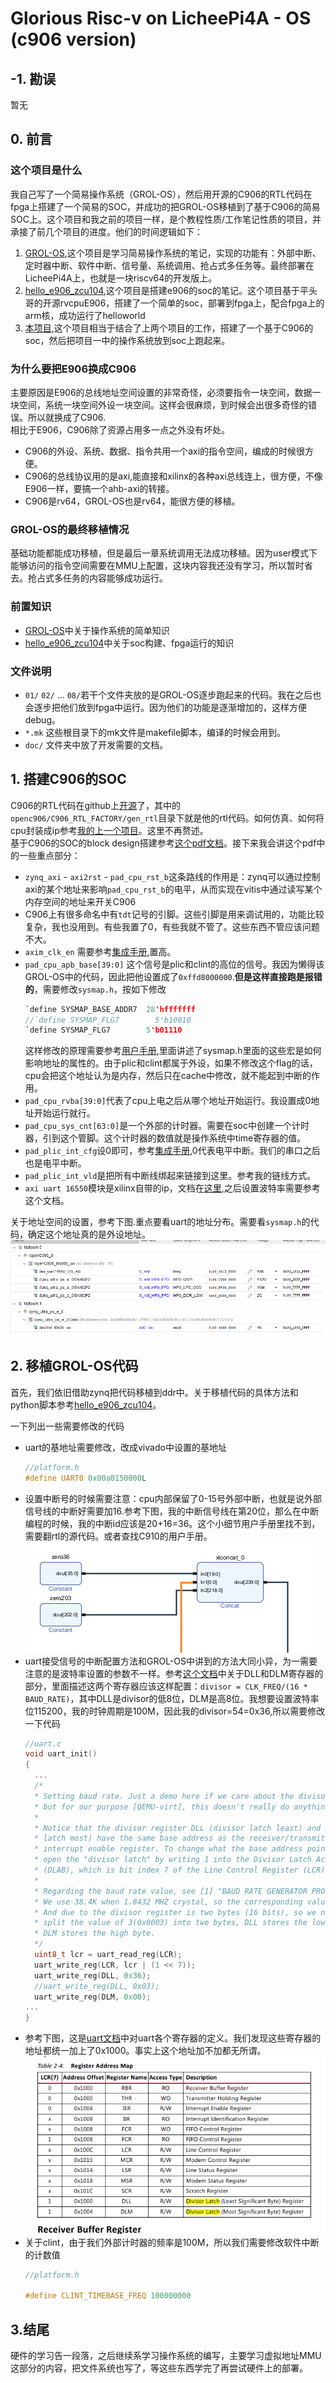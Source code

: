 # Glorious Risc-v on LicheePi4A - OS (c906 version)
## -1. 勘误
暂无
## 0. 前言
### 这个项目是什么
我自己写了一个简易操作系统（GROL-OS），然后用开源的C906的RTL代码在fpga上搭建了一个简易的SOC，并成功的把GROL-OS移植到了基于C906的简易SOC上。这个项目和我之前的项目一样，是个教程性质/工作笔记性质的项目，并承接了前几个项目的进度。他们的时间逻辑如下：  
1. [GROL-OS](https://github.com/GuoYS0010/GROL-OS),这个项目是学习简易操作系统的笔记，实现的功能有：外部中断、定时器中断、软件中断、信号量、系统调用、抢占式多任务等。最终部署在LicheePi4A上，也就是一块riscv64的开发版上。
2. [hello_e906_zcu104](https://github.com/GuoYS0010/hello_e906_zcu104),这个项目是搭建e906的soc的笔记。这个项目基于平头哥的开源rvcpuE906，搭建了一个简单的soc，部署到fpga上，配合fpga上的arm核，成功运行了helloworld
3. [本项目](),这个项目相当于结合了上两个项目的工作，搭建了一个基于C906的soc，然后把项目一中的操作系统放到soc上跑起来。
### 为什么要把E906换成C906
主要原因是E906的总线地址空间设置的非常奇怪，必须要指令一块空间，数据一块空间，系统一块空间外设一块空间。这样会很麻烦，到时候会出很多奇怪的错误。所以就换成了C906.  
相比于E906，C906除了资源占用多一点之外没有坏处。
- C906的外设、系统、数据、指令共用一个axi的指令空间，编成的时候很方便。
- C906的总线协议用的是axi,能直接和xilinx的各种axi总线连上，很方便，不像E906一样，要搞一个ahb-axi的转接。
- C906是rv64，GROL-OS也是rv64，能很方便的移植。
### GROL-OS的最终移植情况
基础功能都能成功移植，但是最后一章系统调用无法成功移植。因为user模式下能够访问的指令空间需要在MMU上配置，这块内容我还没有学习，所以暂时省去。抢占式多任务的内容能够成功运行。
### 前置知识
- [GROL-OS](https://github.com/GuoYS0010/GROL-OS)中关于操作系统的简单知识
- [hello_e906_zcu104](https://github.com/GuoYS0010/hello_e906_zcu104)中关于soc构建、fpga运行的知识
### 文件说明
- `01/` `02/` ... `08/`若干个文件夹放的是GROL-OS逐步跑起来的代码。我在之后也会逐步把他们放到fpga中运行。因为他们的功能是逐渐增加的，这样方便debug。
- `*.mk` 这些根目录下的mk文件是makefile脚本，编译的时候会用到。
- `doc/` 文件夹中放了开发需要的文档。
## 1. 搭建C906的SOC
C906的RTL代码在github上[开源](https://github.com/XUANTIE-RV/openc906)了，其中的`openc906/C906_RTL_FACTORY/gen_rtl`目录下就是他的rtl代码。如何仿真、如何将cpu封装成ip参考[我的上一个项目](https://github.com/GuoYS0010/hello_e906_zcu104)。这里不再赘述。  
基于C906的SOC的block design搭建参考[这个pdf文档](/doc/design_1.pdf)。接下来我会讲这个pdf中的一些重点部分：
- `zynq_axi` - `axi2rst` - `pad_cpu_rst_b`这条路线的作用是：zynq可以通过控制axi的某个地址来影响`pad_cpu_rst_b`的电平，从而实现在vitis中通过读写某个内存空间的地址来开关C906
- C906上有很多命名中有`tdt`记号的引脚。这些引脚是用来调试用的，功能比较复杂，我也没用到。有些我置了0，有些我就不管了。这些东西不管应该问题不大。
- `axim_clk_en` 需要参考[集成手册](/doc/玄铁C906集成手册(openc906)_20240627.pdf),置高。
- `pad_cpu_apb_base[39:0]` 这个信号是plic和clint的高位的信号。我因为懒得该GROL-OS中的代码，因此把他设置成了`0xffd8000000`.**但是这样直接跑是报错的**，需要修改`sysmap.h`，按如下修改
  ```c
  `define SYSMAP_BASE_ADDR7  28'hfffffff 
  //`define SYSMAP_FLG7        5'b10010
  `define SYSMAP_FLG7        5'b01110
  ```
  这样修改的原理需要参考[用户手册](/doc/玄铁C906用户手册(openc906)_20240627.pdf),里面讲述了sysmap.h里面的这些宏是如何影响地址的属性的。由于plic和clint都属于外设，如果不修改这个flag的话，cpu会把这个地址认为是内存，然后只在cache中修改，就不能起到中断的作用。
- `pad_cpu_rvba[39:0]`代表了cpu上电之后从哪个地址开始运行。我设置成0地址开始运行就行。
- `pad_cpu_sys_cnt[63:0]`是一个外部的计时器。需要在soc中创建一个计时器，引到这个管脚。这个计时器的数值就是操作系统中time寄存器的值。
- `pad_plic_int_cfg`设0即可，参考[集成手册](/doc/玄铁C906集成手册(openc906)_20240627.pdf),0代表电平中断。我们的串口之后也是电平中断。
- `pad_plic_int_vld`是把所有中断线绑起来链接到这里。参考我的链线方式。
- `axi uart 16550`模块是xilinx自带的ip，文档在[这里](/doc/pg143-axi-uart16550.pdf),之后设置波特率需要参考这个文档。

关于地址空间的设置，参考下图.重点要看uart的地址分布。需要看`sysmap.h`的代码，确定这个地址真的是外设地址。
![1.pic](/mdpic/1.jpg)

## 2. 移植GROL-OS代码
首先，我们依旧借助zynq把代码移植到ddr中。关于移植代码的具体方法和python脚本参考[hello_e906_zcu104](https://github.com/GuoYS0010/hello_e906_zcu104)。

一下列出一些需要修改的代码
- uart的基地址需要修改，改成vivado中设置的基地址
  ```c
  //platform.h
  #define UART0 0x00a0150000L
  ```
- 设置中断号的时候需要注意：cpu内部保留了0-15号外部中断，也就是说外部信号线的中断好需要加16.参考下图，我的中断信号线在第20位，那么在中断编程的时候，我的中断id应该是20+16=36。这个小细节用户手册里找不到，需要翻rtl的源代码。或者查找C910的用户手册。
![2.jpg](/mdpic/2.jpg)
- uart接受信号的中断配置方法和GROL-OS中讲到的方法大同小异，为一需要注意的是波特率设置的参数不一样。参考[这个文档](/doc/pg143-axi-uart16550.pdf)中关于DLL和DLM寄存器的部分，里面描述这两个寄存器应该这样配置：`divisor = CLK_FREQ/(16 * BAUD_RATE)`，其中DLL是divisor的低8位，DLM是高8位。我想要设置波特率位115200，我的时钟周期是100M，因此我的divisor=54=0x36,所以需要修改一下代码
  ```c
  //uart.c
  void uart_init()
  {
    ...
    /*
    * Setting baud rate. Just a demo here if we care about the divisor,
    * but for our purpose [QEMU-virt], this doesn't really do anything.
    *
    * Notice that the divisor register DLL (divisor latch least) and DLM (divisor
    * latch most) have the same base address as the receiver/transmitter and the
    * interrupt enable register. To change what the base address points to, we
    * open the "divisor latch" by writing 1 into the Divisor Latch Access Bit
    * (DLAB), which is bit index 7 of the Line Control Register (LCR).
    *
    * Regarding the baud rate value, see [1] "BAUD RATE GENERATOR PROGRAMMING TABLE".
    * We use 38.4K when 1.8432 MHZ crystal, so the corresponding value is 3.
    * And due to the divisor register is two bytes (16 bits), so we need to
    * split the value of 3(0x0003) into two bytes, DLL stores the low byte,
    * DLM stores the high byte.
    */
    uint8_t lcr = uart_read_reg(LCR);
    uart_write_reg(LCR, lcr | (1 << 7));
    uart_write_reg(DLL, 0x36);
    //uart_write_reg(DLL, 0x03);
    uart_write_reg(DLM, 0x00);
  ...
  }

  ```
- 参考下图，这是[uart文档](/doc/pg143-axi-uart16550.pdf)中对uart各个寄存器的定义。我们发现这些寄存器的地址都统一加上了0x1000。事实上这个地址加不加都无所谓。
![3.jpg](/mdpic/3.jpg)
- 关于clint，由于我们外部计时器的频率是100M，所以我们需要修改软件中断的计数值
  ```c
  //platform.h
  
  #define CLINT_TIMEBASE_FREQ 100000000
  ```

## 3.结尾
硬件的学习告一段落，之后继续系学习操作系统的编写，主要学习虚拟地址MMU这部分的内容，把文件系统也写了，等这些东西学完了再尝试硬件上的部署。
